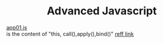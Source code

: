<div align="center"><h1>Advanced Javascript</h1></div>

[app01.js](https://github.com/mk1121/Advanced-javascript/blob/86374931634342fd505b5c2d5952db7699782754/app0.js)   
is the content of "this, call(),apply(),bind()"
[reff link](https://js.zonayed.me/advance/post-1)

